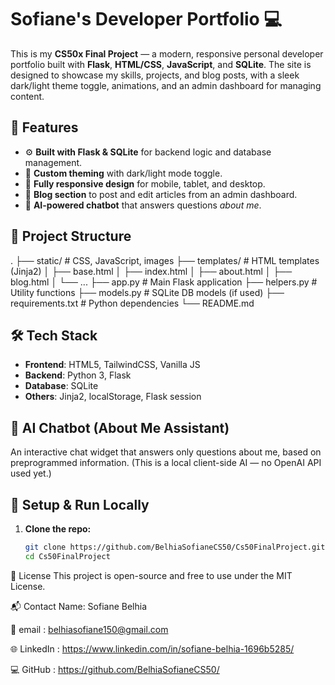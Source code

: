 # Sofiane's Developer Portfolio 💻

This is my **CS50x Final Project** — a modern, responsive personal developer portfolio built with **Flask**, **HTML/CSS**, **JavaScript**, and **SQLite**. The site is designed to showcase my skills, projects, and blog posts, with a sleek dark/light theme toggle, animations, and an admin dashboard for managing content.

## 🚀 Features

- ⚙️ **Built with Flask & SQLite** for backend logic and database management.
- 🎨 **Custom theming** with dark/light mode toggle.
- 📱 **Fully responsive design** for mobile, tablet, and desktop.
- 📝 **Blog section** to post and edit articles from an admin dashboard.
- 💬 **AI-powered chatbot** that answers questions *about me*.


  
## 📂 Project Structure

.
├── static/ # CSS, JavaScript, images
├── templates/ # HTML templates (Jinja2)
│ ├── base.html
│ ├── index.html
│ ├── about.html
│ ├── blog.html
│ └── ...
├── app.py # Main Flask application
├── helpers.py # Utility functions
├── models.py # SQLite DB models (if used)
├── requirements.txt # Python dependencies
└── README.md


## 🛠️ Tech Stack

- **Frontend**: HTML5, TailwindCSS, Vanilla JS
- **Backend**: Python 3, Flask
- **Database**: SQLite
- **Others**: Jinja2, localStorage, Flask session

## 🧠 AI Chatbot (About Me Assistant)

An interactive chat widget that answers only questions about me, based on preprogrammed information. (This is a local client-side AI — no OpenAI API used yet.)

## 🧪 Setup & Run Locally

1. **Clone the repo:**

   ```bash
   git clone https://github.com/BelhiaSofianeCS50/Cs50FinalProject.git
   cd Cs50FinalProject

🧾 License
This project is open-source and free to use under the MIT License.

📬 Contact
Name: Sofiane Belhia

📧 email : belhiasofiane150@gmail.com

🌐 LinkedIn : https://www.linkedin.com/in/sofiane-belhia-1696b5285/
 
💻 GitHub : https://github.com/BelhiaSofianeCS50/

